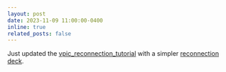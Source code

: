 ```yaml
---
layout: post
date: 2023-11-09 11:00:00-0400
inline: true
related_posts: false
---
```


Just updated the [vpic_reconnection_tutorial][vpic_reconnection] with a simpler [reconnection deck][2D-forcefree].

[vpic_reconnection]: https://github.com/xiaocanli/vpic_reconnection_tutorial
[2D-forcefree]: https://github.com/xiaocanli/vpic_reconnection_tutorial/tree/main/decks/2D-forcefree

